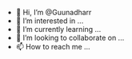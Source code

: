 - 👋 Hi, I’m @Guunadharr
- 👀 I’m interested in ...
- 🌱 I’m currently learning ...
- 💞️ I’m looking to collaborate on ...
- 📫 How to reach me ...

<!---
Guunadharr/Guunadharr is a ✨ special ✨ repository because its `README.md` (this file) appears on your GitHub profile.
You can click the Preview link to take a look at your changes.
--->
